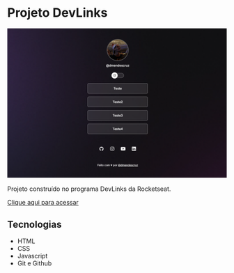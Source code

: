 # Projeto DevLinks

![preview](./.github/preview.png)

Projeto construído no programa DevLinks da Rocketseat.

[Clique aqui para acessar](https://dmendescruz.github.io/DevLinks/)

## Tecnologias

- HTML
- CSS
- Javascript
- Git e Github
